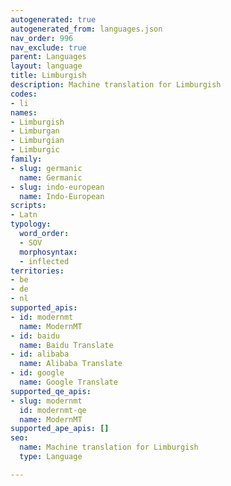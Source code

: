 ```yaml
---
autogenerated: true
autogenerated_from: languages.json
nav_order: 996
nav_exclude: true
parent: Languages
layout: language
title: Limburgish
description: Machine translation for Limburgish
codes:
- li
names:
- Limburgish
- Limburgan
- Limburgian
- Limburgic
family:
- slug: germanic
  name: Germanic
- slug: indo-european
  name: Indo-European
scripts:
- Latn
typology:
  word_order:
  - SOV
  morphosyntax:
  - inflected
territories:
- be
- de
- nl
supported_apis:
- id: modernmt
  name: ModernMT
- id: baidu
  name: Baidu Translate
- id: alibaba
  name: Alibaba Translate
- id: google
  name: Google Translate
supported_qe_apis:
- slug: modernmt
  id: modernmt-qe
  name: ModernMT
supported_ape_apis: []
seo:
  name: Machine translation for Limburgish
  type: Language

---
```


